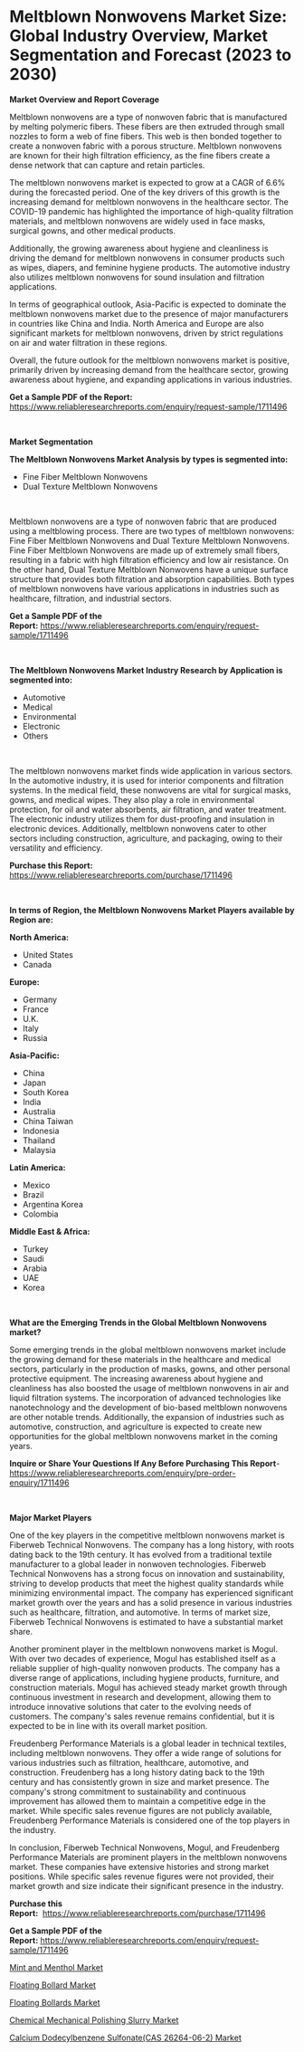 <p><h1>Meltblown Nonwovens Market Size: Global Industry Overview, Market Segmentation and Forecast (2023 to 2030)</h1></p><p><strong>Market Overview and Report Coverage</strong></p>
<p><p>Meltblown nonwovens are a type of nonwoven fabric that is manufactured by melting polymeric fibers. These fibers are then extruded through small nozzles to form a web of fine fibers. This web is then bonded together to create a nonwoven fabric with a porous structure. Meltblown nonwovens are known for their high filtration efficiency, as the fine fibers create a dense network that can capture and retain particles.</p><p>The meltblown nonwovens market is expected to grow at a CAGR of 6.6% during the forecasted period. One of the key drivers of this growth is the increasing demand for meltblown nonwovens in the healthcare sector. The COVID-19 pandemic has highlighted the importance of high-quality filtration materials, and meltblown nonwovens are widely used in face masks, surgical gowns, and other medical products.</p><p>Additionally, the growing awareness about hygiene and cleanliness is driving the demand for meltblown nonwovens in consumer products such as wipes, diapers, and feminine hygiene products. The automotive industry also utilizes meltblown nonwovens for sound insulation and filtration applications.</p><p>In terms of geographical outlook, Asia-Pacific is expected to dominate the meltblown nonwovens market due to the presence of major manufacturers in countries like China and India. North America and Europe are also significant markets for meltblown nonwovens, driven by strict regulations on air and water filtration in these regions.</p><p>Overall, the future outlook for the meltblown nonwovens market is positive, primarily driven by increasing demand from the healthcare sector, growing awareness about hygiene, and expanding applications in various industries.</p></p>
<p><strong>Get a Sample PDF of the Report:</strong> <a href="https://www.reliableresearchreports.com/enquiry/request-sample/1711496">https://www.reliableresearchreports.com/enquiry/request-sample/1711496</a></p>
<p>&nbsp;</p>
<p><strong>Market Segmentation</strong></p>
<p><strong>The Meltblown Nonwovens Market Analysis by types is segmented into:</strong></p>
<p><ul><li>Fine Fiber Meltblown Nonwovens</li><li>Dual Texture Meltblown Nonwovens</li></ul></p>
<p>&nbsp;</p>
<p><p>Meltblown nonwovens are a type of nonwoven fabric that are produced using a meltblowing process. There are two types of meltblown nonwovens: Fine Fiber Meltblown Nonwovens and Dual Texture Meltblown Nonwovens. Fine Fiber Meltblown Nonwovens are made up of extremely small fibers, resulting in a fabric with high filtration efficiency and low air resistance. On the other hand, Dual Texture Meltblown Nonwovens have a unique surface structure that provides both filtration and absorption capabilities. Both types of meltblown nonwovens have various applications in industries such as healthcare, filtration, and industrial sectors.</p></p>
<p><strong>Get a Sample PDF of the Report:</strong>&nbsp;<a href="https://www.reliableresearchreports.com/enquiry/request-sample/1711496">https://www.reliableresearchreports.com/enquiry/request-sample/1711496</a></p>
<p>&nbsp;</p>
<p><strong>The Meltblown Nonwovens Market Industry Research by Application is segmented into:</strong></p>
<p><ul><li>Automotive</li><li>Medical</li><li>Environmental</li><li>Electronic</li><li>Others</li></ul></p>
<p>&nbsp;</p>
<p><p>The meltblown nonwovens market finds wide application in various sectors. In the automotive industry, it is used for interior components and filtration systems. In the medical field, these nonwovens are vital for surgical masks, gowns, and medical wipes. They also play a role in environmental protection, for oil and water absorbents, air filtration, and water treatment. The electronic industry utilizes them for dust-proofing and insulation in electronic devices. Additionally, meltblown nonwovens cater to other sectors including construction, agriculture, and packaging, owing to their versatility and efficiency.</p></p>
<p><strong>Purchase this Report:</strong>&nbsp; <a href="https://www.reliableresearchreports.com/purchase/1711496">https://www.reliableresearchreports.com/purchase/1711496</a></p>
<p>&nbsp;</p>
<p><strong>In terms of Region, the Meltblown Nonwovens Market Players available by Region are:</strong></p>
<p>
    <p> <strong> North America: </strong>
        <ul>
            <li>United States</li>
            <li>Canada</li>
        </ul>
        </p> 
    <p> <strong> Europe: </strong>
        <ul>
            <li>Germany</li>
            <li>France</li>
            <li>U.K.</li>
            <li>Italy</li>
            <li>Russia</li>
        </ul>
        </p> 
    <p> <strong> Asia-Pacific: </strong>
        <ul>
            <li>China</li>
            <li>Japan</li>
            <li>South Korea</li>
            <li>India</li>
            <li>Australia</li>
            <li>China Taiwan</li>
            <li>Indonesia</li>
            <li>Thailand</li>
            <li>Malaysia</li>
        </ul>
        </p> 
    <p> <strong> Latin America: </strong>
        <ul>
            <li>Mexico</li>
            <li>Brazil</li>
            <li>Argentina Korea</li>
            <li>Colombia</li>
        </ul>
        </p> 
    <p> <strong> Middle East & Africa: </strong>
        <ul>
            <li>Turkey</li>
            <li>Saudi</li>
            <li>Arabia</li>
            <li>UAE</li>
            <li>Korea</li>
        </ul>
    </p>
    </p>
<p>&nbsp;</p>
<p><strong>What are the Emerging Trends in the Global Meltblown Nonwovens market?</strong></p>
<p><p>Some emerging trends in the global meltblown nonwovens market include the growing demand for these materials in the healthcare and medical sectors, particularly in the production of masks, gowns, and other personal protective equipment. The increasing awareness about hygiene and cleanliness has also boosted the usage of meltblown nonwovens in air and liquid filtration systems. The incorporation of advanced technologies like nanotechnology and the development of bio-based meltblown nonwovens are other notable trends. Additionally, the expansion of industries such as automotive, construction, and agriculture is expected to create new opportunities for the global meltblown nonwovens market in the coming years.</p></p>
<p><strong>Inquire or Share Your Questions If Any Before Purchasing This Report</strong>- <a href="https://www.reliableresearchreports.com/enquiry/pre-order-enquiry/1711496">https://www.reliableresearchreports.com/enquiry/pre-order-enquiry/1711496</a></p>
<p>&nbsp;</p>
<p><strong>Major Market Players</strong></p>
<p><p>One of the key players in the competitive meltblown nonwovens market is Fiberweb Technical Nonwovens. The company has a long history, with roots dating back to the 19th century. It has evolved from a traditional textile manufacturer to a global leader in nonwoven technologies. Fiberweb Technical Nonwovens has a strong focus on innovation and sustainability, striving to develop products that meet the highest quality standards while minimizing environmental impact. The company has experienced significant market growth over the years and has a solid presence in various industries such as healthcare, filtration, and automotive. In terms of market size, Fiberweb Technical Nonwovens is estimated to have a substantial market share.</p><p>Another prominent player in the meltblown nonwovens market is Mogul. With over two decades of experience, Mogul has established itself as a reliable supplier of high-quality nonwoven products. The company has a diverse range of applications, including hygiene products, furniture, and construction materials. Mogul has achieved steady market growth through continuous investment in research and development, allowing them to introduce innovative solutions that cater to the evolving needs of customers. The company's sales revenue remains confidential, but it is expected to be in line with its overall market position.</p><p>Freudenberg Performance Materials is a global leader in technical textiles, including meltblown nonwovens. They offer a wide range of solutions for various industries such as filtration, healthcare, automotive, and construction. Freudenberg has a long history dating back to the 19th century and has consistently grown in size and market presence. The company's strong commitment to sustainability and continuous improvement has allowed them to maintain a competitive edge in the market. While specific sales revenue figures are not publicly available, Freudenberg Performance Materials is considered one of the top players in the industry.</p><p>In conclusion, Fiberweb Technical Nonwovens, Mogul, and Freudenberg Performance Materials are prominent players in the meltblown nonwovens market. These companies have extensive histories and strong market positions. While specific sales revenue figures were not provided, their market growth and size indicate their significant presence in the industry.</p></p>
<p><strong>Purchase this Report:</strong>&nbsp;&nbsp;<a href="https://www.reliableresearchreports.com/purchase/1711496">https://www.reliableresearchreports.com/purchase/1711496</a></p>
<p></p>
<p><strong>Get a Sample PDF of the Report:</strong>&nbsp;<a href="https://www.reliableresearchreports.com/enquiry/request-sample/1711496">https://www.reliableresearchreports.com/enquiry/request-sample/1711496</a></p>
<p><p><a href="https://issuu.com/reportprime-2/docs/mint-and-menthol-market-size-2030.pptx?fr=xKAE9_zU1NQ">Mint and Menthol Market</a></p><p><a href="https://medium.com/@norvalolson/floating-bollard-market-size-reveals-the-best-marketing-channels-in-global-industry-6a9358ec7662">Floating Bollard Market</a></p><p><a href="https://medium.com/@santaraynor/floating-bollards-market-report-reveals-the-latest-trends-and-growth-opportunities-of-this-market-428df1b76abc">Floating Bollards Market</a></p><p><a href="https://www.linkedin.com/pulse/decoding-chemical-mechanical-polishing-slurry-market-hjlze/">Chemical Mechanical Polishing Slurry Market</a></p><p><a href="https://github.com/mabutironaldo/Market-Research-Report-List-1/blob/main/calcium-dodecylbenzene-sulfonatecas-26264-06-2-market.md">Calcium Dodecylbenzene Sulfonate(CAS 26264-06-2) Market</a></p></p>